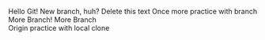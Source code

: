 Hello Git!
New branch, huh?
Delete this text
Once more practice with branch
<br>
More Branch! More Branch
<br>
Origin practice with local clone